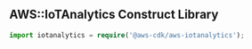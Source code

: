 ## AWS::IoTAnalytics Construct Library

```ts
import iotanalytics = require('@aws-cdk/aws-iotanalytics');
```


